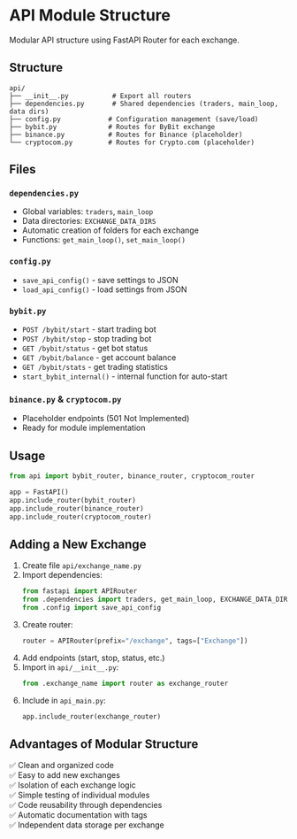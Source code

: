 # API Module Structure

Modular API structure using FastAPI Router for each exchange.

## Structure

```
api/
├── __init__.py           # Export all routers
├── dependencies.py       # Shared dependencies (traders, main_loop, data dirs)
├── config.py            # Configuration management (save/load)
├── bybit.py             # Routes for ByBit exchange
├── binance.py           # Routes for Binance (placeholder)
└── cryptocom.py         # Routes for Crypto.com (placeholder)
```

## Files

### `dependencies.py`
- Global variables: `traders`, `main_loop`
- Data directories: `EXCHANGE_DATA_DIRS`
- Automatic creation of folders for each exchange
- Functions: `get_main_loop()`, `set_main_loop()`

### `config.py`
- `save_api_config()` - save settings to JSON
- `load_api_config()` - load settings from JSON

### `bybit.py`
- `POST /bybit/start` - start trading bot
- `POST /bybit/stop` - stop trading bot
- `GET /bybit/status` - get bot status
- `GET /bybit/balance` - get account balance
- `GET /bybit/stats` - get trading statistics
- `start_bybit_internal()` - internal function for auto-start

### `binance.py` & `cryptocom.py`
- Placeholder endpoints (501 Not Implemented)
- Ready for module implementation

## Usage

```python
from api import bybit_router, binance_router, cryptocom_router

app = FastAPI()
app.include_router(bybit_router)
app.include_router(binance_router)
app.include_router(cryptocom_router)
```

## Adding a New Exchange

1. Create file `api/exchange_name.py`
2. Import dependencies:
   ```python
   from fastapi import APIRouter
   from .dependencies import traders, get_main_loop, EXCHANGE_DATA_DIRS
   from .config import save_api_config
   ```
3. Create router:
   ```python
   router = APIRouter(prefix="/exchange", tags=["Exchange"])
   ```
4. Add endpoints (start, stop, status, etc.)
5. Import in `api/__init__.py`:
   ```python
   from .exchange_name import router as exchange_router
   ```
6. Include in `api_main.py`:
   ```python
   app.include_router(exchange_router)
   ```

## Advantages of Modular Structure

✅ Clean and organized code  
✅ Easy to add new exchanges  
✅ Isolation of each exchange logic  
✅ Simple testing of individual modules  
✅ Code reusability through dependencies  
✅ Automatic documentation with tags  
✅ Independent data storage per exchange
